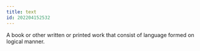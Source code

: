 ```yaml
---
title: text
id: 202204152532
---
```


A book or other written or printed work that consist of language formed on logical manner.
